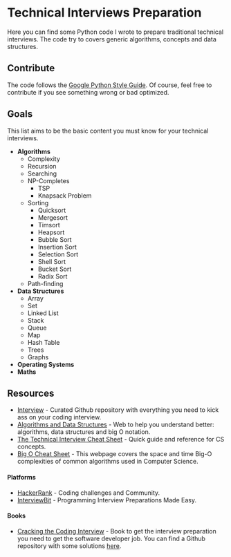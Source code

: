 # Technical Interviews Preparation
Here you can find some Python code I wrote to prepare traditional technical interviews. The code try to covers generic algorithms, concepts and data structures.

## Contribute
The code follows the [Google Python Style Guide](http://google.github.io/styleguide/pyguide.html). Of course, feel free to contribute if you see something wrong or bad optimized.

## Goals
This list aims to be the basic content you must know for your technical interviews.

- **Algorithms**
  - Complexity
  - Recursion
  - Searching
  - NP-Completes
    - TSP
    - Knapsack Problem
  - Sorting
    - Quicksort
    - Mergesort
    - Timsort
    - Heapsort
    - Bubble Sort
    - Insertion Sort
    - Selection Sort
    - Shell Sort
    - Bucket Sort
    - Radix Sort
  - Path-finding
- **Data Structures**
  - Array
  - Set
  - Linked List
  - Stack
  - Queue
  - Map
  - Hash Table
  - Trees
  - Graphs
- **Operating Systems**
- **Maths**

## Resources
* [Interview](https://github.com/andreis/interview) - Curated Github repository with everything you need to kick ass on your coding interview.
* [Algorithms and Data Structures](http://cooervo.github.io/Algorithms-DataStructures-BigONotation/index.html) - Web to help you understand better: algorithms, data structures and big O notation.
* [The Technical Interview Cheat Sheet](https://gist.github.com/TSiege/cbb0507082bb18ff7e4b) - Quick guide and reference for CS concepts.
* [Big O Cheat Sheet](http://bigocheatsheet.com/) - This webpage covers the space and time Big-O complexities of common algorithms used in Computer Science.

#### Platforms
* [HackerRank](https://www.hackerrank.com/) - Coding challenges and Community.
* [InterviewBit](https://www.interviewbit.com/) - Programming Interview Preparations Made Easy.

#### Books
* [Cracking the Coding Interview](http://www.amazon.com/Cracking-Coding-Interview-Programming-Questions/dp/098478280X) - Book to get the interview preparation you need to get the software developer job. You can find a Github repository with some solutions [here](https://github.com/gaylemcd/ctci).
